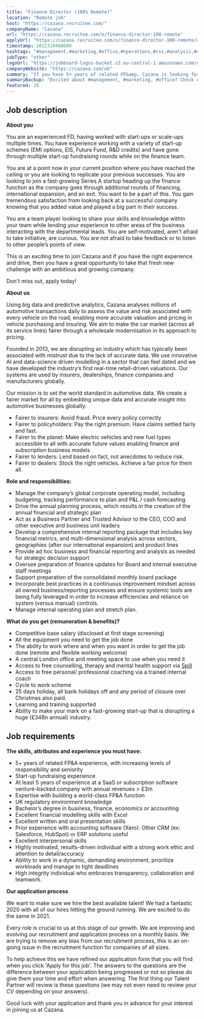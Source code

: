 ```yaml
---
title: "Finance Director (100% Remote)"
location: "Remote job"
host: "https://cazana.recruitee.com/"
companyName: "Cazana"
url: "https://cazana.recruitee.com/o/finance-director-100-remote"
applyUrl: "https://cazana.recruitee.com/o/finance-director-100-remote/c/new"
timestamp: 1612310400000
hashtags: "#management,#marketing,#office,#operations,#css,#analysis,#crm,#finance"
jobType: "other"
logoUrl: "https://jobboard-logos-bucket.s3.eu-central-1.amazonaws.com/cazana"
companyWebsite: "https://cazana.com/uk"
summary: "If you have 5+ years of related FP&amp, Cazana is looking for someone with your skillset."
summaryBackup: "Excited about #management, #marketing, #office? Check out this job post!"
featured: 20
---
```


## Job description

**About you**

You are an experienced FD, having worked with start-ups or scale-ups multiple times. You have experience working with a variety of start-up schemes (EMI options, EIS, Future Fund, R&D credits) and have gone through multiple start-up fundraising rounds while on the finance team.

You are at a point now in your current position where you have reached the ceiling or you are looking to replicate your previous successes. You are looking to join a fast-growing Series A startup heading up the finance function as the company goes through additional rounds of financing, international expansion, and an exit. You want to be a part of this. You gain tremendous satisfaction from looking back at a successful company knowing that you added value and played a big part in their success.

You are a team player looking to share your skills and knowledge within your team while lending your experience to other areas of the business interacting with the departmental leads. You are self-motivated, aren't afraid to take initiative, are curious. You are not afraid to take feedback or to listen to other people’s points of view.

This is an exciting time to join Cazana and if you have the right experience and drive, then you have a great opportunity to take that fresh new challenge with an ambitious and growing company.

Don't miss out, apply today!

**About us**

Using big data and predictive analytics, Cazana analyses millions of automotive transactions daily to assess the value and risk associated with every vehicle on the road, enabling more accurate valuation and pricing in vehicle purchasing and insuring. We aim to make the car market (across all its service lines) fairer through a wholesale modernisation in its approach to pricing.

Founded in 2013, we are disrupting an industry which has typically been associated with mistrust due to the lack of accurate data. We use innovative AI and data-science driven modelling in a sector that can feel dated and we have developed the industry’s first real-time retail-driven valuations. Our systems are used by insurers, dealerships, finance companies and manufacturers globally.

Our mission is to set the world standard in automotive data. We create a fairer market for all by embedding unique data and accurate insight into automotive businesses globally:

*   Fairer to insurers: Avoid fraud. Price every policy correctly
*   Fairer to policyholders: Pay the right premium. Have claims settled fairly and fast.
*   Fairer to the planet: Make electric vehicles and new fuel types accessible to all with accurate future values enabling finance and subscription business models
*   Fairer to lenders: Lend based on fact, not anecdotes to reduce risk.
*   Fairer to dealers: Stock the right vehicles. Achieve a fair price for them all.

**Role and responsibilities:**

*   Manage the company’s global corporate operating model, including budgeting, tracking performance to plan and P&L / cash forecasting
*   Drive the annual planning process, which results in the creation of the annual financial and strategic plan
*   Act as a Business Partner and Trusted Advisor to the CEO, COO and other executive and business unit leaders
*   Develop a comprehensive internal reporting package that includes key financial metrics, and multi-dimensional analysis across sectors, geographies (after our international expansion) and product lines
*   Provide ad hoc business and financial reporting and analysis as needed for strategic decision support
*   Oversee preparation of finance updates for Board and internal executive staff meetings
*   Support preparation of the consolidated monthly board package
*   Incorporate best practices in a continuous improvement mindset across all owned business/reporting processes and ensure systemic tools are being fully leveraged in order to increase efficiencies and reliance on system (versus manual) controls.
*   Manage internal operating plan and stretch plan.

**What do you get (remuneration & benefits)?**

*   Competitive base salary (disclosed at first stage screening)
*   All the equipment you need to get the job done
*   The ability to work where and when you want in order to get the job done (remote and flexible working welcome)
*   A central London office and meeting space to use when you need it
*   Access to free counselling, therapy and mental health support via [Spill](https://www.spill.chat/)
*   Access to free personal/ professional coaching via a trained internal coach
*   Cycle to work scheme
*   25 days holiday, all bank holidays off and any period of closure over Christmas also paid.
*   Learning and training supported
*   Ability to make your mark on a fast-growing start-up that is disrupting a huge (£34Bn annual) industry.

## Job requirements

**The skills, attributes and experience you must have:**

*   5+ years of related FP&A experience, with increasing levels of responsibility and seniority
*   Start-up fundraising experience
*   At least 5 years of experience at a SaaS or subscription software venture-backed company with annual revenues > £3m
*   Expertise with building a world-class FP&A function
*   UK regulatory environment knowledge
*   Bachelor’s degree in business, finance, economics or accounting
*   Excellent financial modelling skills with Excel
*   Excellent written and oral presentation skills
*   Prior experience with accounting software (Xero). Other CRM (ex: Salesforce, HubSpot) or ERP solutions useful
*   Excellent interpersonal skills
*   Highly motivated, results-driven individual with a strong work ethic and attention to detail/accuracy
*   Ability to work in a dynamic, demanding environment, prioritize workloads and manage to tight deadlines
*   High integrity individual who embraces transparency, collaboration and teamwork.

**Our application process**

We want to make sure we hire the best available talent! We had a fantastic 2020 with all of our hires hitting the ground running. We are excited to do the same in 2021.

Every role is crucial to us at this stage of our growth. We are improving and evolving our recruitment and application process on a monthly basis. We are trying to remove any bias from our recruitment process, this is an on-going issue in the recruitment function for companies of all sizes.

To help achieve this we have refined our application form that you will find when you click 'Apply for this job'. The answers to the questions are the difference between your application being progressed or not so please do give them your time and effort when answering. The first thing our Talent Partner will review is these questions (we may not even need to review your CV depending on your answers).

Good luck with your application and thank you in advance for your interest in joining us at Cazana.
